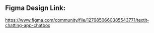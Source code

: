 ## Figma Design Link:

https://www.figma.com/community/file/1276850660385543771/textit-chatting-app-chatbox